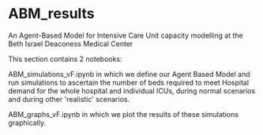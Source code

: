 # ABM_results
An Agent-Based Model for Intensive Care Unit capacity modelling at the Beth Israel Deaconess Medical Center

This section contains 2 notebooks:

ABM_simulations_vF.ipynb in which we define our Agent Based Model and run simulations to ascertain the number of beds required to meet Hospital demand for the whole hospital and individual ICUs, during normal scenarios and during other 'realistic' scenarios.

ABM_graphs_vF.ipynb in which we plot the results of these simulations graphically.


